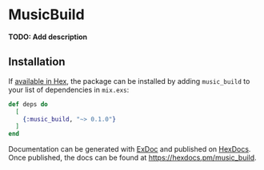 # MusicBuild

**TODO: Add description**

## Installation

If [available in Hex](https://hex.pm/docs/publish), the package can be installed
by adding `music_build` to your list of dependencies in `mix.exs`:

```elixir
def deps do
  [
    {:music_build, "~> 0.1.0"}
  ]
end
```

Documentation can be generated with [ExDoc](https://github.com/elixir-lang/ex_doc)
and published on [HexDocs](https://hexdocs.pm). Once published, the docs can
be found at <https://hexdocs.pm/music_build>.

